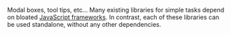 Modal boxes, tool tips, etc... Many existing libraries for simple tasks depend on bloated [JavaScript frameworks](Alternatives.md). In contrast, each of these libraries can be used standalone, without any other dependencies.